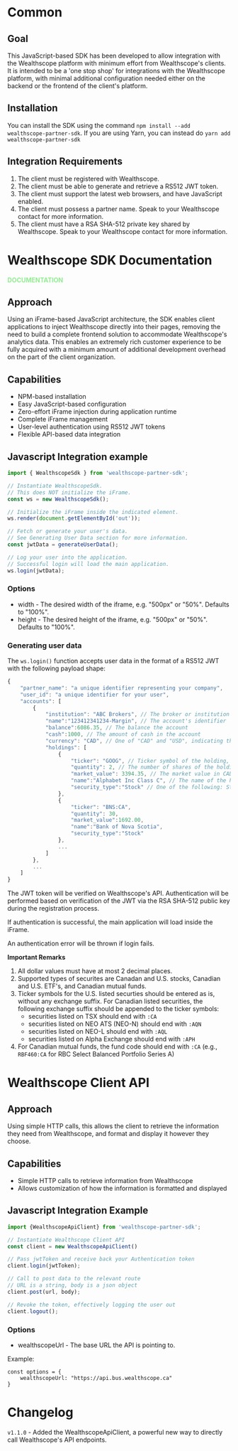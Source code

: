 # Common

## Goal

This JavaScript-based SDK has been developed to allow integration with the Wealthscope platform with minimum effort from Wealthscope's clients. It is intended to be a 'one stop shop' for integrations with the Wealthscope platform, with minimal additional configuration needed either on the backend or the frontend of the client's platform.

## Installation

You can install the SDK using the command `npm install --add wealthscope-partner-sdk`.
If you are using Yarn, you can instead do `yarn add wealthscope-partner-sdk`

## Integration Requirements

1. The client must be registered with Wealthscope.
1. The client must be able to generate and retrieve a RS512 JWT token.
1. The client must support the latest web browsers, and have JavaScript enabled.
1. The client must possess a partner name. Speak to your Wealthscope contact for more information.
1. The client must have a RSA SHA-512 private key shared by Wealthscope. Speak to your Wealthscope contact for more information.

# Wealthscope SDK Documentation

<b style="color: lightgreen">DOCUMENTATION</b>

## Approach

Using an iFrame-based JavaScript architecture, the SDK enables client applications to inject Wealthscope directly into their pages, removing the need to build a complete frontend solution to accommodate Wealthscope's analytics data. This enables an extremely rich customer experience to be fully acquired with a minimum amount of additional development overhead on the part of the client organization.

## Capabilities

* NPM-based installation
* Easy JavaScript-based configuration
* Zero-effort iFrame injection during application runtime
* Complete iFrame management
* User-level authentication using RS512 JWT tokens
* Flexible API-based data integration

## Javascript Integration example

```javascript
import { WealthscopeSdk } from 'wealthscope-partner-sdk';

// Instantiate WealthscopeSdk.
// This does NOT initialize the iFrame.
const ws = new WealthscopeSdk();

// Initialize the iFrame inside the indicated element.
ws.render(document.getElementById('out'));

// Fetch or generate your user's data.
// See Generating User Data section for more information.
const jwtData = generateUserData();

// Log your user into the application.
// Successful login will load the main application.
ws.login(jwtData);
```

### Options

* width - The desired width of the iframe, e.g. "500px" or "50%". Defaults to "100%".
* height - The desired height of the iframe, e.g. "500px" or "50%". Defaults to "100%".

### Generating user data

The `ws.login()` function accepts user data in the format of a RS512 JWT with the following payload shape:

```javascript
{
    "partner_name": "a unique identifier representing your company",
    "user_id": "a unique identifier for your user",
    "accounts": [
        {
            "institution": "ABC Brokers", // The broker or institution the account is with
            "name":"123412341234-Margin", // The account's identifier
            "balance":6086.35, // The balance the account
            "cash":1000, // The amount of cash in the account
            "currency": "CAD", // One of "CAD" and "USD", indicating the denomination for account balance, cash, and holdings' market values
            "holdings": [
                {
                    "ticker": "GOOG", // Ticker symbol of the holding, also see important remarks below
                    "quantity": 2, // The number of shares of the holding
                    "market_value": 3394.35, // The market value in CAD of the holding
                    "name":"Alphabet Inc Class C", // The name of the holding
                    "security_type":"Stock" // One of the following: Stock, Mutual Fund, ETF (Other types are not supported by Wealthscope)
                },
                {
                    "ticker": "BNS:CA",
                    "quantity": 30,
                    "market_value":1692.00,
                    "name":"Bank of Nova Scotia",
                    "security_type":"Stock"
                },
                ...
            ]
        },
        ...   
    ]
}
```

The JWT token will be verified on Wealthscope's API. Authentication will be performed based on verification of the JWT via the RSA SHA-512 public key during the registration process.

If authentication is successful, the main application will load inside the iFrame.

An authentication error will be thrown if login fails.

**Important Remarks**
1. All dollar values must have at most 2 decimal places.
2. Supported types of securites are Canadan and U.S. stocks, Canadian and U.S. ETF's, and Canadian mutual funds.
3. Ticker symbols for the U.S. listed securties should be entered as is, without any exchange suffix. For Canadian listed securities, the following exchange suffix should be appended to the ticker symbols:
    * securities listed on TSX should end with `:CA`
    * securities listed on NEO ATS (NEO-N) should end with `:AQN`
    * securities listed on NEO-L should end with `:AQL`
    * securities listed on Alpha Exchange should end with `:APH`
4. For Canadian mutual funds, the fund code should end with `:CA` (e.g., `RBF460:CA` for RBC Select Balanced Portfolio Series A)

# Wealthscope Client API

## Approach

Using simple HTTP calls, this allows the client to retrieve the information they need from Wealthscope, and format and display it however they choose.

## Capabilities

* Simple HTTP calls to retrieve information from Wealthscope
* Allows customization of how the information is formatted and displayed

## Javascript Integration Example

```javascript
import {WealthscopeApiClient} from 'wealthscope-partner-sdk';

// Instantiate Wealthscope Client API
const client = new WealthscopeApiClient()

// Pass jwtToken and receive back your Authentication token
client.login(jwtToken);

// Call to post data to the relevant route
// URL is a string, body is a json object
client.post(url, body);

// Revoke the token, effectively logging the user out
client.logout();
```

### Options

* wealthscopeUrl - The base URL the API is pointing to.

Example:

```es6
const options = {
    wealthscopeUrl: "https://api.bus.wealthscope.ca"
}
```


# Changelog
`v1.1.0` - Added the WealthscopeApiClient, a powerful new way to directly call Wealthscope's API endpoints.
